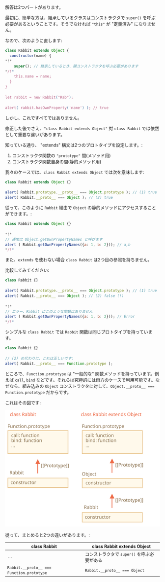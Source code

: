 解答は2つパートがあります。

最初に、簡単な方は、継承しているクラスはコンストラクタで `super()` を呼ぶ必要があるということです。そうでなければ `"this"` が "定義済み" になりません。

なので、次のように直します:

```js run
class Rabbit extends Object {
  constructor(name) {
*!*
    super(); // 継承しているとき、親コンストラクタを呼ぶ必要があります
*/!*
    this.name = name;
  }
}

let rabbit = new Rabbit("Rab");

alert( rabbit.hasOwnProperty('name') ); // true
```

しかし、これですべてではありません。

修正した後でさえ、`"class Rabbit extends Object"` 対 `class Rabbit` では依然として重要な違いがあります。

知っている通り、 "extends" 構文は2つのプロトタイプを設定します。:

1. コンストラクタ関数の `"prototype"` 間(メソッド用)
2. コンストラクタ関数自身の間(静的メソッド用)

我々のケースでは、`class Rabbit extends Object` では次を意味します:

```js run
class Rabbit extends Object {}

alert( Rabbit.prototype.__proto__ === Object.prototype ); // (1) true
alert( Rabbit.__proto__ === Object ); // (2) true
```

従って、このように `Rabbit` 経由で `Object` の静的メソッドにアクセスすることができます。:

```js run
class Rabbit extends Object {}

*!*
// 通常は Object.getOwnPropertyNames と呼びます
alert ( Rabbit.getOwnPropertyNames({a: 1, b: 2})); // a,b
*/!*
```

また、`extends` を使わない場合 `class Rabbit` は2つ目の参照を持ちません。

比較してみてください:

```js run
class Rabbit {}

alert( Rabbit.prototype.__proto__ === Object.prototype ); // (1) true
alert( Rabbit.__proto__ === Object ); // (2) false (!)

*!*
// エラー、Rabbit にこのような関数はありません
alert ( Rabbit.getOwnPropertyNames({a: 1, b: 2})); // Error
*/!*
```

シンプルな `class Rabbit` では `Rabbit` 関数は同じプロトタイプを持っています。

```js run
class Rabbit {}

// (2) の代わりに、これは正しいです:
alert( Rabbit.__proto__ === Function.prototype );
```

ところで、`Function.prototype` は "一般的な" 関数メソッドを持っています。例えば `call`, `bind` などです。それらは究極的には両方のケースで利用可能です。なぜなら、組み込みの `Object` コンストラクタに対して、`Object.__proto__ === Function.prototype` だからです。

これはその図です:

![](rabbit-extends-object.svg)

従って、まとめると2つの違いがあります。:

| class Rabbit | class Rabbit extends Object  |
|--------------|------------------------------|
| --             | コンストラクタで `super()` を呼ぶ必要がある |
| `Rabbit.__proto__ === Function.prototype` | `Rabbit.__proto__ === Object` |

